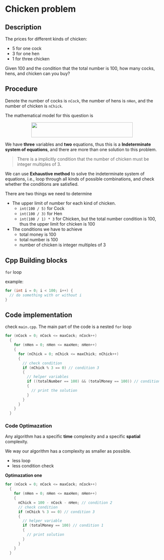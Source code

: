 # Chicken problem

## Description

The prices for different kinds of chicken:

- 5 for one cock
- 3 for one hen
- 1 for three chicken

Given 100 and the condition that the total number is 100, how many cocks, hens, and chicken can you buy?

## Procedure

Denote the number of cocks is `nCock`, the number of hens is `nHen`, and the number of chicken is `nChick`.

The mathematical model for this question is

<p align="center"><img src="/01-chicken/tex/e33176b07825ea2ba38652315bddae94.svg?invert_in_darkmode&sanitize=true" align=middle width=331.122264pt height=49.315569599999996pt/></p>

We have **three** variables and **two** equations, thus this is a **Indeterminate system of equations**, and there are more than one solution to this problem.

> There is a implicitly condition that the number of chicken must be integer multiples of 3.

We can use **Exhaustive method** to solve the indeterminate system of equations, i.e., loop through all kinds of possible combinations, and check whether the conditions are satisfied.

There are two things we need to determine

- The upper limit of number for each kind of chicken.
  - `int(100 / 5)` for Cock
  - `int(100 / 3)` for Hen
  - `int(100 / 1) * 3` for Chicken, but the total number condition is 100, thus the upper limit for chicken is 100
- The conditions we have to achieve
  - total money is 100
  - total number is 100
  - number of chicken is integer multiples of 3

## Cpp Building blocks

`for` loop

example:

```c++
for (int i = 0; i < 100; i++) {
  // do something with or without i
}
```

## Code implementation

check `main.cpp`. The main part of the code is a nested `for` loop

```c++
for (nCock = 0; nCock <= maxCock; nCock++)
  {
    for (nHen = 0; nHen <= maxHen; nHen++)
    {
      for (nChick = 0; nChick <= maxChick; nChick++)
      {
        // check condition
        if (nChick % 3 == 0) // condition 3
        {
          // helper variables
          if ((totalNumber == 100) && (totalMoney == 100)) // condition 1 and 2
          {
            // print the solution
          }
        }
      }
    }
  }
```

### Code Optimazation

Any algorithm has a specific **time** complexity and a specific **spatial** complexity.

We way our algorithm has a complexity as smaller as possible.

- less loop
- less condition check

**Optimazation one**

```c++
for (nCock = 0; nCock <= maxCock; nCock++)
  {
    for (nHen = 0; nHen <= maxHen; nHen++)
    {
      nChick = 100 - nCock - nHen; // condition 2
      // check condition
      if (nChick % 3 == 0) // condition 3
      {
        // helper variable
        if (totalMoney == 100) // condition 1
        {
          // print solution
        }
      }
    }
  }
```
